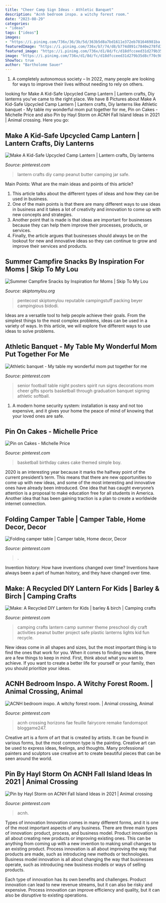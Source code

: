 ```yaml
---
title: "Cheer Camp Sign Ideas - Athletic Banquet"
description: "Acnh bedroom inspo. a witchy forest room."
date: "2023-08-29"
categories:
- "ideas"
tags: ["ideas"]
images:
- "https://i.pinimg.com/736x/36/3b/5d/363b5d8a7bd1611e372eb781646981ba.jpg"
featuredImage: "https://i.pinimg.com/736x/b7/74/d8/b774d891c7840e278fd38baf4fe8b74c.jpg"
featured_image: "https://i.pinimg.com/736x/d1/8d/fc/d18dfcceed31d279b35d8cf70c98141b--basketball-birthday-cakes-basketball-stuff.jpg"
image: "https://i.pinimg.com/736x/d1/8d/fc/d18dfcceed31d279b35d8cf70c98141b--basketball-birthday-cakes-basketball-stuff.jpg"
ShowToc: true
author: "Bartholome Sauer"
---
```



1. A completely autonomous society – In 2022, many people are looking for ways to improve their lives without needing to rely on others.

	

		
looking for Make A Kid-Safe Upcycled Camp Lantern | Lantern crafts, Diy lanterns you've came to the right place. We have 8 Pictures about Make A Kid-Safe Upcycled Camp Lantern | Lantern crafts, Diy lanterns like Athletic banquet - My table my wonderful mom put together for me, Pin on Cakes - Michelle Price and also Pin by Hayl Storm on ACNH Fall Island Ideas in 2021 | Animal crossing. Here you go:
		
    
## Make A Kid-Safe Upcycled Camp Lantern | Lantern Crafts, Diy Lanterns

<img loading=lazy src="https://i.pinimg.com/736x/d9/13/69/d91369b6f8600c70928396f905cbe9d7.jpg" onerror="this.onerror=null;this.src='https://tse3.mm.bing.net/th?id=OIP.irSsPUztE8XYQIlEVOCYiwHaLH&amp;pid=15.1';" alt="Make A Kid-Safe Upcycled Camp Lantern | Lantern crafts, Diy lanterns">

_Source: pinterest.com_

>lantern crafts diy camp peanut butter camping jar safe. 

	

Main Points: What are the main ideas and points of this article?
1. This article talks about the different types of ideas and how they can be used in business.
2. One of the main points is that there are many different ways to use ideas in business and it takes a lot of creativity and innovation to come up with new concepts and strategies.
3. Another point that is made is that ideas are important for businesses because they can help them improve their processes, products, or services.
4. Finally, the article argues that businesses should always be on the lookout for new and innovative ideas so they can continue to grow and improve their services and products.

    
## Summer Campfire Snacks By Inspiration For Moms | Skip To My Lou

<img loading=lazy src="http://www.skiptomylou.org/wp-content/uploads/2015/07/Summer-Campfire-Snacks-1.jpg" onerror="this.onerror=null;this.src='https://tse3.mm.bing.net/th?id=OIP.D75U69DuNahqdK9upf8hIQHaJ4&amp;pid=15.1';" alt="Summer Campfire Snacks by Inspiration for Moms | Skip To My Lou">

_Source: skiptomylou.org_

>pentecost skiptomylou reputable campingstuff packing beyer campingious bidodi. 

	

Ideas are a versatile tool to help people achieve their goals. From the simplest things to the most complex problems, ideas can be used in a variety of ways. In this article, we will explore five different ways to use ideas to solve problems.

    
## Athletic Banquet - My Table My Wonderful Mom Put Together For Me

<img loading=lazy src="https://i.pinimg.com/736x/00/d1/db/00d1db17f3e7b8599cef43214b9c1cc5.jpg" onerror="this.onerror=null;this.src='https://tse4.mm.bing.net/th?id=OIP.TDMLd8svJJ2I1F85FDpKRwHaJ3&amp;pid=15.1';" alt="Athletic banquet - My table my wonderful mom put together for me">

_Source: pinterest.com_

>senior football table night posters spirit run signs decorations mom cheer gifts sports basketball through graduation banquet signing athletic softball. 

	

1. A modern home security system: installation is easy and not too expensive, and it gives your home the peace of mind of knowing that your loved ones are safe. 

    
## Pin On Cakes - Michelle Price

<img loading=lazy src="https://i.pinimg.com/736x/d1/8d/fc/d18dfcceed31d279b35d8cf70c98141b--basketball-birthday-cakes-basketball-stuff.jpg" onerror="this.onerror=null;this.src='https://tse4.mm.bing.net/th?id=OIP.zN7wZIhpMCl9vBem2AUqiwHaJ3&amp;pid=15.1';" alt="Pin on Cakes - Michelle Price">

_Source: pinterest.com_

>basketball birthday cakes cake themed simple boy. 

	

2020 is an interesting year because it marks the halfway point of the current president’s term. This means that there are new opportunities to come up with new ideas, and some of the most interesting and innovative ones have already been introduced. One idea that has caught everyone’s attention is a proposal to make education free for all students in America. Another idea that has been gaining traction is a plan to create a worldwide internet connection.

    
## Folding Camper Table | Camper Table, Home Decor, Decor

<img loading=lazy src="https://i.pinimg.com/736x/36/3b/5d/363b5d8a7bd1611e372eb781646981ba.jpg" onerror="this.onerror=null;this.src='https://tse4.mm.bing.net/th?id=OIP.J0_pJYx2hM0x-QpKsPBSPwHaJ3&amp;pid=15.1';" alt="Folding camper table | Camper table, Home decor, Decor">

_Source: pinterest.com_

>. 

	

Invention history: How have inventions changed over time?
Inventions have always been a part of human history, and they have changed over time.

    
## Make: A Recycled DIY Lantern For Kids | Barley &amp; Birch | Camping Crafts

<img loading=lazy src="https://i.pinimg.com/736x/8d/4d/dc/8d4ddcd3acb03502a1b501f208876836.jpg" onerror="this.onerror=null;this.src='https://tse2.mm.bing.net/th?id=OIP.lb4gCT4cXN9icBWjaamypwHaLH&amp;pid=15.1';" alt="Make: A Recycled DIY Lantern for Kids | barley &amp; birch | Camping crafts">

_Source: pinterest.com_

>camping crafts lantern camp summer theme preschool diy craft activities peanut butter project safe plastic lanterns lights kid fun recycle. 

	

New ideas come in all shapes and sizes, but the most important thing is to find the ones that work for you. When it comes to finding new ideas, there are a few things to keep in mind. First, think about what you want to achieve. If you want to create a better life for yourself or your family, then you should prioritize your ideas.

    
## ACNH Bedroom Inspo. A Witchy Forest Room. | Animal Crossing, Animal

<img loading=lazy src="https://i.pinimg.com/736x/b7/74/d8/b774d891c7840e278fd38baf4fe8b74c.jpg" onerror="this.onerror=null;this.src='https://tse1.mm.bing.net/th?id=OIP.YUd3lWusS590Uhdr0-V3uAHaEK&amp;pid=15.1';" alt="ACNH bedroom inspo. A witchy forest room. | Animal crossing, Animal">

_Source: pinterest.com_

>acnh crossing horizons fae feuille fairycore remake fandomspot bloggame247. 

	

Creative art is a form of art that is created by artists. It can be found in various forms, but the most common type is the painting. Creative art can be used to express ideas, feelings, and thoughts. Many professional painters and sculptors use creative art to create beautiful pieces that can be seen around the world.

    
## Pin By Hayl Storm On ACNH Fall Island Ideas In 2021 | Animal Crossing

<img loading=lazy src="https://i.pinimg.com/736x/92/a9/a6/92a9a673a63e74a44dba4c5e3337be41.jpg" onerror="this.onerror=null;this.src='https://tse1.mm.bing.net/th?id=OIP.MBoH57FpZ29jdk6nixB-nAHaEK&amp;pid=15.1';" alt="Pin by Hayl Storm on ACNH Fall Island Ideas in 2021 | Animal crossing">

_Source: pinterest.com_

>acnh. 

	

Types of innovation
Innovation comes in many different forms, and it is one of the most important aspects of any business. There are three main types of innovation: product, process, and business model.
Product innovation is all about creating new products or improving existing ones. This can be anything from coming up with a new invention to making small changes to an existing product. Process innovation is all about improving the way that products are made, such as introducing new methods or technologies. Business model innovation is all about changing the way that businesses operate, such as introducing new business models or ways of selling products.

Each type of innovation has its own benefits and challenges. Product innovation can lead to new revenue streams, but it can also be risky and expensive. Process innovation can improve efficiency and quality, but it can also be disruptive to existing operations.

